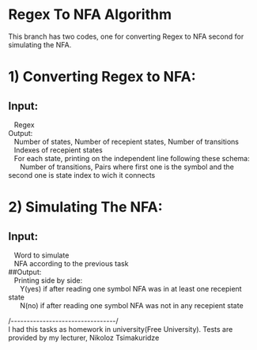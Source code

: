 # Regex To NFA Algorithm

This branch has two codes, one for converting Regex to NFA second for simulating the NFA.<br/>

# 1) Converting Regex to NFA:<br/>

## Input:<br/>
&nbsp;&nbsp;&nbsp;Regex<br/>
Output:<br/>
&nbsp;&nbsp;&nbsp;Number of states, Number of recepient states, Number of transitions<br/>
&nbsp;&nbsp;&nbsp;Indexes of recepient states<br/>
&nbsp;&nbsp;&nbsp;For each state, printing on the independent line following these schema:<br/>
&nbsp;&nbsp;&nbsp;&nbsp;&nbsp;&nbsp;Number of transitions, Pairs where first one is the symbol and the second one is state index to wich it connects<br/>

# 2) Simulating The NFA:<br/>

## Input:<br/>
&nbsp;&nbsp;&nbsp;Word to simulate<br/>
&nbsp;&nbsp;&nbsp;NFA according to the previous task<br/>
##Output:<br/>
&nbsp;&nbsp;&nbsp;Printing side by side:<br/>
&nbsp;&nbsp;&nbsp;&nbsp;&nbsp;&nbsp;Y(yes) if after reading one symbol NFA was in at least one recepient state<br/>
&nbsp;&nbsp;&nbsp;&nbsp;&nbsp;&nbsp;N(no)  if after reading one symbol NFA was not in any recepient state<br/>


/---------------------------------/<br/>
I had this tasks as homework in university(Free University). Tests are provided by my lecturer, Nikoloz Tsimakuridze
	